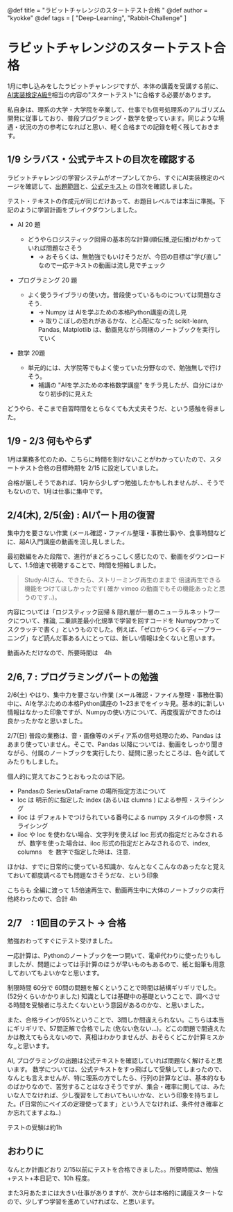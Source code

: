 @def title = "ラビットチャレンジのスタートテスト合格 "
@def author = "kyokke" 
@def tags = [ "Deep-Learning", "Rabbit-Challenge" ]

# ラビットチャレンジのスタートテスト合格 

1月に申し込みをしたラビットチャレンジですが、本体の講義を受講する前に、
[AI実装検定A級®](https://kentei.ai/a)相当の内容の"スタートテスト"に合格する必要があります。

私自身は、理系の大学・大学院を卒業して、仕事でも信号処理系のアルゴリズム開発に従事しており、普段プログラミング・数学を使っています。同じような境遇・状況の方の参考になればと思い、軽く合格までの記録を軽く残しておきます。

## 1/9  シラバス・公式テキストの目次を確認する

ラビットチャレンジの学習システムがオープンしてから、すぐにAI実装検定のページを確認して、[出題範囲](https://kentei.ai/introduction/subjecttrend/syllabus_a)と、[公式テキスト](https://kentei.ai/course/a/) の目次を確認しました。

テスト・テキストの作成元が同じだけあって、お題目レベルでは本当に準拠。下記のように学習計画をブレイクダウンしました。

 - AI 20 題 
   - どうやらロジスティック回帰の基本的な計算(順伝播,逆伝播)がわかっていれば問題なさそう
     - -> おそらくは、無勉強でもいけそうだが、今回の目標は"学び直し" なので一応テキストの動画は流し見でチェック

 - プログラミング 20 題
   - よく使うライブラリの使い方。普段使っているものについては問題なさそう.
     - -> Numpy は AIを学ぶための本格Python講座の流し見
     - -> 取りこぼしの恐れがあるかな、と心配になった scikit-learn, Pandas, Matplotlib は、動画見ながら同梱のノートブックを実行していく

 - 数学 20題
   - 単元的には、大学院等でもよく使っていた分野なので、勉強無しで行けそう。
     - 補講の "AIを学ぶための本格数学講座" をチラ見したが、自分にはかなり初歩的に見えた

どうやら、そこまで自習時間をとらなくても大丈夫そうだ、という感触を得ました。   

## 1/9 - 2/3 何もやらず

1月は業務多忙のため、こちらに時間を割けないことがわかっていたので、スタートテスト合格の目標時期を 2/15 に設定していました。

合格が厳しそうであれば、1月から少しずつ勉強したかもしれませんが、、そうでもないので、1月は仕事に集中です。


## 2/4(木), 2/5(金) : AIパート用の復習

集中力を要さない作業 (メール確認・ファイル整理・事務仕事)や、食事時間などに、超AI入門講座の動画を流し見しました。

最初数編をみた段階で、進行がまどろっこしく感じたので、動画をダウンロードして、1.5倍速で視聴することで、時間を短縮しました。

>Study-AIさん、できたら、ストリーミング再生のままで 倍速再生できる機能をつけてほしかったです( 確か vimeo の動画でもその機能あったと思うのです..)。

内容については「ロジスティック回帰 & 隠れ層が一層のニューラルネットワークについて、推論, 二乗誤差最小化規準で学習を回すコードを Numpyつかってスクラッチで書く」というものでした。例えば、「ゼロからつくるディープラーニング」など読んだ事ある人にとっては、新しい情報は全くないと思います。

動画みただけなので、所要時間は　4h 

## 2/6, 7 : プログラミングパートの勉強

2/6(土) やはり、集中力を要さない作業 (メール確認・ファイル整理・事務仕事)中に、AIを学ぶための本格Python講座の 1~23までをイッキ見。基本的に新しい情報はなかった印象ですが、Numpyの使い方について、再度復習ができたのは良かったかなと思いました。

2/7(日) 普段の業務は、音・画像等のメディア系の信号処理のため、Pandas はあまり使っていません。そこで、Pandas 以降については、動画をしっかり聞きながら、付属のノートブックを実行したり、疑問に思ったところは、色々試してみたりもしました。

個人的に覚えておこうとおもったのは下記。

 - Pandasの Series/DataFrame の場所指定方法について
  - loc は 明示的に指定した index (あるいは clumns ) による参照・スライシング
  - iloc は デフォルトでつけられている番号による numpy スタイルの参照・スライシング
  - iloc や loc を使わない場合、文字列を使えば loc 形式の指定だとみなされるが、数字を使った場合は、iloc 形式の指定だとみなされるので、index, columns　を 数字で指定した時は、注意. 

ほかは、すでに日常的に使っている知識か、なんとなくこんなのあったなと覚えておいて都度調べるでも問題なさそうだな、という印象

こちらも 全編に渡って 1.5倍速再生で、動画再生中に大体のノートブックの実行他終わったので、合計 4h 

## 2/7　: 1回目のテスト -> 合格

勉強おわってすぐにテスト受けました。

一応計算は、Pythonのノートブックを一つ開いて、電卓代わりに使ったりもしましたが、問題によっては手計算のほうが早いものもあるので、紙と鉛筆も用意しておいてもよいかなと思います。

制限時間 60分で 60問の問題を解くということで時間は結構ギリギリでした。(52分くらいかかりました) 知識としては基礎中の基礎ということで、調べさせる時間を受験者に与えたくないという意図があるのかな、と思いました。

また、合格ラインが95%ということで、3問しか間違えられない。こちらは本当にギリギリで、57問正解で合格でした (危ない危ない...)。どこの問題で間違えたかは教えてもらえないので、真相はわかりませんが、おそらくどこか計算ミスかな,,と思います。


AI, プログラミングの出題は公式テキストを確認していれば問題なく解けると思います。
数学については、公式テキストをすっ飛ばして受験してしまったので、なんとも言えませんが、特に理系の方でしたら、行列の計算などは、基本的なものばかりなので、苦労することはなさそうですが、集合・確率に関しては、みたいな人でなければ、少し復習をしておいてもいいかな、という印象を持ちました。(「日常的にベイズの定理使ってます」という人でなければ、条件付き確率とか忘れてますよね..)

テストの受験は約1h 

## おわりに

なんとか計画どおり 2/15以前にテストを合格できました。。所要時間は、勉強+テスト+本日記で、10h 程度。

また3月あたまには大きい仕事がありますが、次からは本格的に講座スタートなので、少しずつ学習を進めていければな、と思います。


